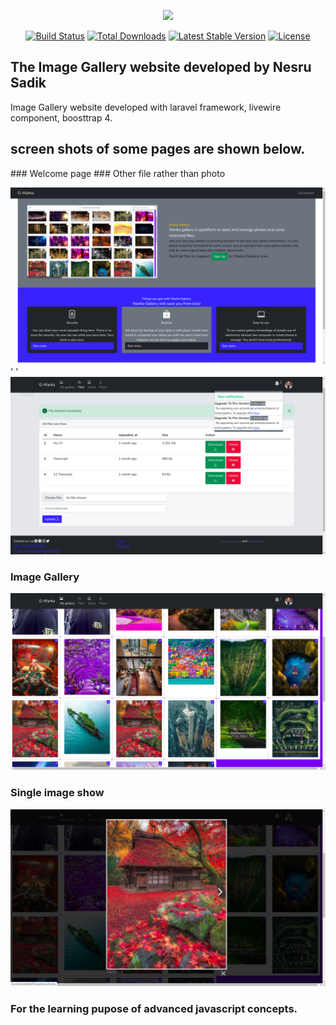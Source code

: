 <p align="center"><a href="https://laravel.com" target="_blank"><img src="https://raw.githubusercontent.com/laravel/art/master/logo-lockup/5%20SVG/2%20CMYK/1%20Full%20Color/laravel-logolockup-cmyk-red.svg" width="400"></a></p>

<p align="center">
<a href="https://travis-ci.org/laravel/framework"><img src="https://travis-ci.org/laravel/framework.svg" alt="Build Status"></a>
<a href="https://packagist.org/packages/laravel/framework"><img src="https://img.shields.io/packagist/dt/laravel/framework" alt="Total Downloads"></a>
<a href="https://packagist.org/packages/laravel/framework"><img src="https://img.shields.io/packagist/v/laravel/framework" alt="Latest Stable Version"></a>
<a href="https://packagist.org/packages/laravel/framework"><img src="https://img.shields.io/packagist/l/laravel/framework" alt="License"></a>
</p>

## The Image Gallery website developed by Nesru Sadik

Image Gallery website developed with laravel framework, livewire component, boosttrap 4. 

## screen shots of some pages are shown below.

<p>### Welcome page                                          ### Other file rather than photo</p>
<p><img src="public/intro/welcome.png">  ' '       <img src="public/intro/other_file.png" ></p>


### Image Gallery
<img src="public/intro/gallery.png">

### Single image show
<img src="public/intro/single_show.png">


### For the learning pupose of advanced javascript concepts.